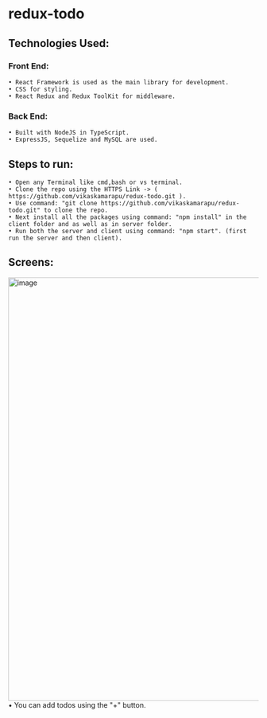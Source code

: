 # redux-todo
## Technologies Used:
### Front End:
    • React Framework is used as the main library for development.
    • CSS for styling.
    • React Redux and Redux ToolKit for middleware.
### Back End:
    • Built with NodeJS in TypeScript.
    • ExpressJS, Sequelize and MySQL are used.
## Steps to run:
    • Open any Terminal like cmd,bash or vs terminal.
    • Clone the repo using the HTTPS Link -> ( https://github.com/vikaskamarapu/redux-todo.git ).
    • Use command: "git clone https://github.com/vikaskamarapu/redux-todo.git" to clone the repo.
    • Next install all the packages using command: "npm install" in the client folder and as well as in server folder.
    • Run both the server and client using command: "npm start". (first run the server and then client).
## Screens:
<img width="851" alt="image" src="https://user-images.githubusercontent.com/98506320/189692623-5104e924-6d06-49b6-a858-234d67ceb750.png">
    • You can add todos using the "+" button.
        
